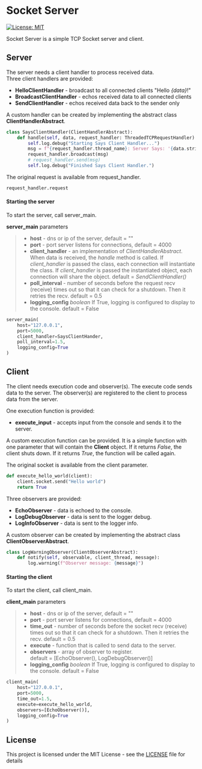 # Socket Server
[![License: MIT](https://img.shields.io/badge/License-MIT-yellow.svg)](https://opensource.org/licenses/MIT)

Socket Server is a simple TCP Socket server and client.

## Server
The server needs a client handler to process received data.  
Three client handlers are provided:
* **HelloClientHandler** - broadcast to all connected clients "Hello *{data}*!"
* **BroadcastClientHandler** - echos received data to all connected clients
* **SendClientHandler** - echos received data back to the sender only

A custom handler can be created by implementing the abstract class **ClientHandlerAbstract**.
```python
class SaysClientHandler(ClientHandlerAbstract):
    def handle(self, data, request_handler: ThreadedTCPRequestHandler):
        self.log.debug("Starting Says Client Handler...")
        msg = f"{request_handler.thread_name}: Server Says: '{data.strip()}!'"
        request_handler.broadcast(msg)
        # request_handler.send(msg)
        self.log.debug("Finished Says Client Handler.")
```
The original request is available from request_handler.
```python
request_handler.request
```
#### Starting the server
To start the server, call server_main.

**server_main** parameters
> * **host** - dns or ip of the server, default = ""
> * **port** - port server listens for connections, default = 4000
> * **client_handler** - an implementation of *ClientHandlerAbstract*.
> When data is received, the *handle* method is called.
> If *client_handler* is passed the class, each connection will instantiate 
> the class.  If *client_handler* is passed the instantiated 
> object, each connection will share the object. 
> default = *SendClientHandler()*
>* **poll_interval** - number of seconds before the request recv (receive) 
> times out so that it can check for a shutdown.  Then it retries the recv.
> default = 0.5
> * **logging_config** *boolean* If True, logging is configured to display to
> the console. default = False

```python
server_main(
    host="127.0.0.1",
    port=5000,
    client_handler=SaysClientHander,
    poll_interval=1.5,
    logging_config=True
)
```
## Client
The client needs execution code and observer(s).  The execute code sends data
to the server.  The observer(s) are registered to the client to process data 
from the server.  

One execution function is provided:
* **execute_input** - accepts input from the console and sends it to the 
server.

A custom execution function can be provided.  It is a simple function with
one parameter that will contain the **Client** object.  If it returns *False*,
the client shuts down.  If it returns *True*, the function will be called 
again.

The original socket is available from the client parameter.
```python
def execute_hello_world(client):
    client.socket.send("Hello world")
    return True
```

Three observers are provided:
* **EchoObserver** - data is echoed to the console.
* **LogDebugObserver** - data is sent to the logger debug.
* **LogInfoObserver** - data is sent to the logger info.

A custom observer can be created by implementing the abstract class 
**ClientObserverAbstract**.

```python
class LogWarningObserver(ClientObserverAbstract):
    def notify(self, observable, client_thread, message):
        log.warning(f"Observer message: {message}")
```

#### Starting the client
To start the client, call client_main.

**client_main** parameters
> * **host** - dns or ip of the server, default = ""
> * **port** - port server listens for connections, default = 4000
> * **time_out** - number of seconds before the socket recv (receive) 
> times out so that it can check for a shutdown.  Then it retries the recv.
> default = 0.5
> * **execute** - function that is called to send data to the server.
>* **observers** - array of observer to register.  
>default = [EchoObserver(), LogDebugObserver()]
> * **logging_config** *boolean* If True, logging is configured to display to
> the console. default = False
```python
client_main(
    host="127.0.0.1",
    port=5000,
    time_out=1.5,
    execute=execute_hello_world,
    observers=[EchoObserver()],
    logging_config=True
)
```

## License
This project is licensed under the MIT License - see the 
[LICENSE](LICENSE) file for details
